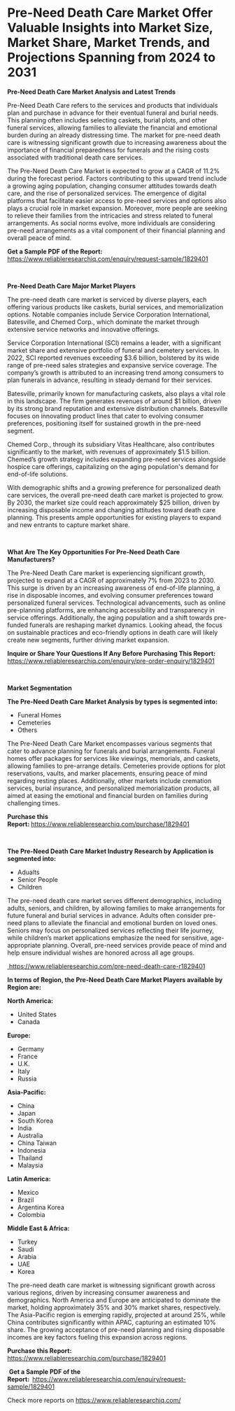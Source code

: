 <p><h1>Pre-Need Death Care Market Offer Valuable Insights into Market Size, Market Share, Market Trends, and Projections Spanning from 2024 to 2031</h1></p><p><strong>Pre-Need Death Care Market Analysis and Latest Trends</strong></p>
<p><p>Pre-Need Death Care refers to the services and products that individuals plan and purchase in advance for their eventual funeral and burial needs. This planning often includes selecting caskets, burial plots, and other funeral services, allowing families to alleviate the financial and emotional burden during an already distressing time. The market for pre-need death care is witnessing significant growth due to increasing awareness about the importance of financial preparedness for funerals and the rising costs associated with traditional death care services.</p><p>The Pre-Need Death Care Market is expected to grow at a CAGR of 11.2% during the forecast period. Factors contributing to this upward trend include a growing aging population, changing consumer attitudes towards death care, and the rise of personalized services. The emergence of digital platforms that facilitate easier access to pre-need services and options also plays a crucial role in market expansion. Moreover, more people are seeking to relieve their families from the intricacies and stress related to funeral arrangements. As social norms evolve, more individuals are considering pre-need arrangements as a vital component of their financial planning and overall peace of mind.</p></p>
<p><strong>Get a Sample PDF of the Report:&nbsp;</strong> <a href="https://www.reliableresearchiq.com/enquiry/request-sample/1829401?utm_campaign=1159&utm_medium=2&utm_source=Github&utm_content=ia&utm_term=30122024&utm_id=pre-need-death-care">https://www.reliableresearchiq.com/enquiry/request-sample/1829401</a></p>
<p>&nbsp;</p>
<p><strong>Pre-Need Death Care Major Market Players</strong></p>
<p><p>The pre-need death care market is serviced by diverse players, each offering various products like caskets, burial services, and memorialization options. Notable companies include Service Corporation International, Batesville, and Chemed Corp., which dominate the market through extensive service networks and innovative offerings.</p><p>Service Corporation International (SCI) remains a leader, with a significant market share and extensive portfolio of funeral and cemetery services. In 2022, SCI reported revenues exceeding $3.6 billion, bolstered by its wide range of pre-need sales strategies and expansive service coverage. The company’s growth is attributed to an increasing trend among consumers to plan funerals in advance, resulting in steady demand for their services.</p><p>Batesville, primarily known for manufacturing caskets, also plays a vital role in this landscape. The firm generates revenues of around $1 billion, driven by its strong brand reputation and extensive distribution channels. Batesville focuses on innovating product lines that cater to evolving consumer preferences, positioning itself for sustained growth in the pre-need segment.</p><p>Chemed Corp., through its subsidiary Vitas Healthcare, also contributes significantly to the market, with revenues of approximately $1.5 billion. Chemed’s growth strategy includes expanding pre-need services alongside hospice care offerings, capitalizing on the aging population's demand for end-of-life solutions.</p><p>With demographic shifts and a growing preference for personalized death care services, the overall pre-need death care market is projected to grow. By 2030, the market size could reach approximately $25 billion, driven by increasing disposable income and changing attitudes toward death care planning. This presents ample opportunities for existing players to expand and new entrants to capture market share.</p></p>
<p>&nbsp;</p>
<p><strong>What Are The Key Opportunities For Pre-Need Death Care Manufacturers?</strong></p>
<p><p>The Pre-Need Death Care market is experiencing significant growth, projected to expand at a CAGR of approximately 7% from 2023 to 2030. This surge is driven by an increasing awareness of end-of-life planning, a rise in disposable incomes, and evolving consumer preferences toward personalized funeral services. Technological advancements, such as online pre-planning platforms, are enhancing accessibility and transparency in service offerings. Additionally, the aging population and a shift towards pre-funded funerals are reshaping market dynamics. Looking ahead, the focus on sustainable practices and eco-friendly options in death care will likely create new segments, further driving market expansion.</p></p>
<p><strong>Inquire or Share Your Questions If Any Before Purchasing This Report:</strong> <a href="https://www.reliableresearchiq.com/enquiry/pre-order-enquiry/1829401?utm_campaign=1159&utm_medium=2&utm_source=Github&utm_content=ia&utm_term=30122024&utm_id=pre-need-death-care">https://www.reliableresearchiq.com/enquiry/pre-order-enquiry/1829401</a></p>
<p>&nbsp;</p>
<p><strong>Market Segmentation</strong></p>
<p><strong>The Pre-Need Death Care Market Analysis by types is segmented into:</strong></p>
<p><ul><li>Funeral Homes</li><li>Cemeteries</li><li>Others</li></ul></p>
<p><p>The Pre-Need Death Care Market encompasses various segments that cater to advance planning for funerals and burial arrangements. Funeral homes offer packages for services like viewings, memorials, and caskets, allowing families to pre-arrange details. Cemeteries provide options for plot reservations, vaults, and marker placements, ensuring peace of mind regarding resting places. Additionally, other markets include cremation services, burial insurance, and personalized memorialization products, all aimed at easing the emotional and financial burden on families during challenging times.</p></p>
<p><strong>Purchase this Report:&nbsp;</strong><a href="https://www.reliableresearchiq.com/purchase/1829401?utm_campaign=1159&utm_medium=2&utm_source=Github&utm_content=ia&utm_term=30122024&utm_id=pre-need-death-care">https://www.reliableresearchiq.com/purchase/1829401</a></p>
<p>&nbsp;</p>
<p><strong>The Pre-Need Death Care Market Industry Research by Application is segmented into:</strong></p>
<p><ul><li>Adualts</li><li>Senior People</li><li>Children</li></ul></p>
<p><p>The pre-need death care market serves different demographics, including adults, seniors, and children, by allowing families to make arrangements for future funeral and burial services in advance. Adults often consider pre-need plans to alleviate the financial and emotional burden on loved ones. Seniors may focus on personalized services reflecting their life journey, while children’s market applications emphasize the need for sensitive, age-appropriate planning. Overall, pre-need services provide peace of mind and help ensure individual wishes are honored across all age groups.</p></p>
<p><a href="https://www.reliableresearchiq.com/pre-need-death-care-r1829401?utm_campaign=1159&utm_medium=2&utm_source=Github&utm_content=ia&utm_term=30122024&utm_id=pre-need-death-care">&nbsp;https://www.reliableresearchiq.com/pre-need-death-care-r1829401</a></p>
<p><strong>In terms of Region, the Pre-Need Death Care Market Players available by Region are:</strong></p>
<p>
    <p> <strong> North America: </strong>
        <ul>
            <li>United States</li>
            <li>Canada</li>
        </ul>
        </p> 
    <p> <strong> Europe: </strong>
        <ul>
            <li>Germany</li>
            <li>France</li>
            <li>U.K.</li>
            <li>Italy</li>
            <li>Russia</li>
        </ul>
        </p> 
    <p> <strong> Asia-Pacific: </strong>
        <ul>
            <li>China</li>
            <li>Japan</li>
            <li>South Korea</li>
            <li>India</li>
            <li>Australia</li>
            <li>China Taiwan</li>
            <li>Indonesia</li>
            <li>Thailand</li>
            <li>Malaysia</li>
        </ul>
        </p> 
    <p> <strong> Latin America: </strong>
        <ul>
            <li>Mexico</li>
            <li>Brazil</li>
            <li>Argentina Korea</li>
            <li>Colombia</li>
        </ul>
        </p> 
    <p> <strong> Middle East & Africa: </strong>
        <ul>
            <li>Turkey</li>
            <li>Saudi</li>
            <li>Arabia</li>
            <li>UAE</li>
            <li>Korea</li>
        </ul>
    </p>
    </p>
<p><p>The pre-need death care market is witnessing significant growth across various regions, driven by increasing consumer awareness and demographics. North America and Europe are anticipated to dominate the market, holding approximately 35% and 30% market shares, respectively. The Asia-Pacific region is emerging rapidly, projected at around 25%, while China contributes significantly within APAC, capturing an estimated 10% share. The growing acceptance of pre-need planning and rising disposable incomes are key factors fueling this expansion across regions.</p></p>
<p><strong>Purchase this Report: </strong><a href="https://www.reliableresearchiq.com/purchase/1829401?utm_campaign=1159&utm_medium=2&utm_source=Github&utm_content=ia&utm_term=30122024&utm_id=pre-need-death-care">https://www.reliableresearchiq.com/purchase/1829401</a></p>
<p>&nbsp;<strong>Get a Sample PDF of the Report:&nbsp;&nbsp;</strong><a href="https://www.reliableresearchiq.com/enquiry/request-sample/1829401?utm_campaign=1159&utm_medium=2&utm_source=Github&utm_content=ia&utm_term=30122024&utm_id=pre-need-death-care">https://www.reliableresearchiq.com/enquiry/request-sample/1829401</a></p>
<p><strong></strong></p>
<p>Check more reports on <a href="https://www.reliableresearchiq.com/?utm_campaign=1159&utm_medium=2&utm_source=Github&utm_content=ia&utm_term=30122024&utm_id=pre-need-death-care">https://www.reliableresearchiq.com/</a></p>